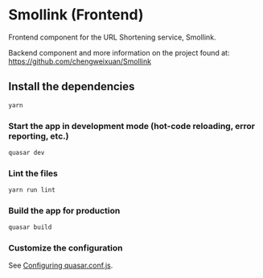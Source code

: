 # Smollink (Frontend)

Frontend component for the URL Shortening service, Smollink.  

Backend component and more information on the project found at: https://github.com/chengweixuan/Smollink

## Install the dependencies
```bash
yarn
```

### Start the app in development mode (hot-code reloading, error reporting, etc.)
```bash
quasar dev
```

### Lint the files
```bash
yarn run lint
```

### Build the app for production
```bash
quasar build
```

### Customize the configuration
See [Configuring quasar.conf.js](https://v2.quasar.dev/quasar-cli/quasar-conf-js).
